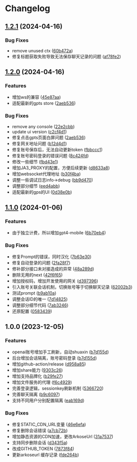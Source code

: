 # Changelog

## [1.2.1](https://github.com/liuhuapiaoyuan/chatgpt-mirror-server/compare/v1.2.0...v1.2.1) (2024-04-16)


### Bug Fixes

* remove unused ctx ([60b472a](https://github.com/liuhuapiaoyuan/chatgpt-mirror-server/commit/60b472acd097efb13d9577b89b34ad229fa66e47))
* 修复标题获取失败导致无法保存聊天记录的问题 ([af78fe2](https://github.com/liuhuapiaoyuan/chatgpt-mirror-server/commit/af78fe2718ee771ae2b45def7efb775adfb26cf4))

## [1.2.0](https://github.com/liuhuapiaoyuan/chatgpt-mirror-server/compare/v1.1.0...v1.2.0) (2024-04-16)


### Features

* 增加ws的兼容 ([45e87aa](https://github.com/liuhuapiaoyuan/chatgpt-mirror-server/commit/45e87aa550962cd002db7592ac5ee151018c7387))
* 适配最新的gpts store ([2aeb536](https://github.com/liuhuapiaoyuan/chatgpt-mirror-server/commit/2aeb536128b1fda191652d645a53d8282552fb31))


### Bug Fixes

* remove any console ([22e2cbb](https://github.com/liuhuapiaoyuan/chatgpt-mirror-server/commit/22e2cbb695703e2e59507867ac5176f63129cd90))
* update ui version ([c2cf4d1](https://github.com/liuhuapiaoyuan/chatgpt-mirror-server/commit/c2cf4d1624dd4ff0a8497c6f798195167935557e))
* 修复点击gpts页面白屏问题 ([2aeb536](https://github.com/liuhuapiaoyuan/chatgpt-mirror-server/commit/2aeb536128b1fda191652d645a53d8282552fb31))
* 修复网关地址问题 ([b12d4d1](https://github.com/liuhuapiaoyuan/chatgpt-mirror-server/commit/b12d4d18240d9f57b803f815a1b48da45339db46))
* 修复账号保存后，无法自动更新token ([fbbccc1](https://github.com/liuhuapiaoyuan/chatgpt-mirror-server/commit/fbbccc1e22b7d6004c87267221815a7b46bd159a))
* 修复账号密码登录的错误问题 ([8c424fd](https://github.com/liuhuapiaoyuan/chatgpt-mirror-server/commit/8c424fd55360ef6ca8cc3b85539af5d076ed0453))
* 修改一些细节 ([fbd43e1](https://github.com/liuhuapiaoyuan/chatgpt-mirror-server/commit/fbd43e1f59649794dc2f9b6d9111d581da0cb8f8))
* 增加JA3_PROXY的配置，方便后续更新 ([d8633a8](https://github.com/liuhuapiaoyuan/chatgpt-mirror-server/commit/d8633a86755111247835629be5d31831c52eee86))
* 增加websocket代理地址 ([b30f4ba](https://github.com/liuhuapiaoyuan/chatgpt-mirror-server/commit/b30f4baf595d9e93f260a91959b8423f41544b53))
* 调整一些调试日志info-&gt;debug ([bb9d470](https://github.com/liuhuapiaoyuan/chatgpt-mirror-server/commit/bb9d47055e78a39023ee41cfd053a26ff9f6df51))
* 调整部分细节 ([eed4abb](https://github.com/liuhuapiaoyuan/chatgpt-mirror-server/commit/eed4abbebf1d412c2a1ffe233cb6b01671049f5c))
* 适配最新的gps的UI ([0d38e0b](https://github.com/liuhuapiaoyuan/chatgpt-mirror-server/commit/0d38e0bdd32662979943b8c196382b5a9310f345))

## [1.1.0](https://github.com/liuhuapiaoyuan/chatgpt-mirror-server/compare/v1.0.0...v1.1.0) (2024-01-06)


### Features

* 由于独立计费，所以增加gpt4-mobile ([6b70eb4](https://github.com/liuhuapiaoyuan/chatgpt-mirror-server/commit/6b70eb4cf4b0b1a99d4e0bd1b938641af8613ba3))


### Bug Fixes

* 修复Prompt的错误，同时汉化 ([7b63e30](https://github.com/liuhuapiaoyuan/chatgpt-mirror-server/commit/7b63e30ffd3d4ab9b100011f68dee56979287b02))
* 修复自动登录的问题 ([2fa28f7](https://github.com/liuhuapiaoyuan/chatgpt-mirror-server/commit/2fa28f70a6de71a953e74db0d817801d128183cb))
* 修补部分接口未对接造成的异常 ([48a289d](https://github.com/liuhuapiaoyuan/chatgpt-mirror-server/commit/48a289d2a8a84fc71141027e9e57ad31df0f8e19))
* 删除无用的next ([42f6f65](https://github.com/liuhuapiaoyuan/chatgpt-mirror-server/commit/42f6f6579b1ccd67ed13c323198b3592fde31b30))
* 增加授权码，增加开发使用的网关 ([d397396](https://github.com/liuhuapiaoyuan/chatgpt-mirror-server/commit/d3973966d90338d8979e6e8cd28d3ad2ff1951ca))
* 引入账号关联会话机制，切换账号等于切换聊天记录 ([62002b3](https://github.com/liuhuapiaoyuan/chatgpt-mirror-server/commit/62002b3f4a6bc4896f51debd31fa0ba97278b86d))
* 测试prompt ([b9ab10a](https://github.com/liuhuapiaoyuan/chatgpt-mirror-server/commit/b9ab10a46d9d2495b2e6d308b9e191e911439f77))
* 调整会话ID的唯一 ([7d14825](https://github.com/liuhuapiaoyuan/chatgpt-mirror-server/commit/7d148252c41dc278203d2b3e7f2a30a55e6281e2))
* 调整部分细节代码 ([7ab3246](https://github.com/liuhuapiaoyuan/chatgpt-mirror-server/commit/7ab32464b760f3793b83df5076f11e25122a0d27))
* 还原配置 ([0583439](https://github.com/liuhuapiaoyuan/chatgpt-mirror-server/commit/0583439665dae4f5447dd6db6af6e8df3aae6bd4))

## 1.0.0 (2023-12-05)


### Features

* openai账号增加手工刷新，自动shuaxin ([b7d155d](https://github.com/liuhuapiaoyuan/chatgpt-mirror-server/commit/b7d155d4744f571bfa4b7ede511ff3d1a4eda1b2))
* 后台增加会话隔离，账号密码登录 ([b7d155d](https://github.com/liuhuapiaoyuan/chatgpt-mirror-server/commit/b7d155d4744f571bfa4b7ede511ff3d1a4eda1b2))
* 增加github-action/release ([d958a85](https://github.com/liuhuapiaoyuan/chatgpt-mirror-server/commit/d958a85e878c179001345f38fb8d9fdf962e221a))
* 增加share能力 ([9303c26](https://github.com/liuhuapiaoyuan/chatgpt-mirror-server/commit/9303c26e8916faea58f2695c01e6c667a5c770d7))
* 增加支持品牌化 ([b29fe27](https://github.com/liuhuapiaoyuan/chatgpt-mirror-server/commit/b29fe2765fc36f08345bf0f708cbdc4d8b9ef6f8))
* 增加文件服务的代理 ([f6c4929](https://github.com/liuhuapiaoyuan/chatgpt-mirror-server/commit/f6c4929d0169a1d9a51b1ce0f02f150ade06c6ef))
* 完善登录逻辑，sessionkey刷新机制 ([5366720](https://github.com/liuhuapiaoyuan/chatgpt-mirror-server/commit/5366720a6f2ba7aad32cb16cefd728be5347d017))
* 完善聊天隔离 ([b9c6097](https://github.com/liuhuapiaoyuan/chatgpt-mirror-server/commit/b9c609729c5e5f3ee912e09543f6a3861492d529))
* 支持不同用户分别配置隔离 ([eab169d](https://github.com/liuhuapiaoyuan/chatgpt-mirror-server/commit/eab169d5ca72b5eecf002562e5afbaa4dd639e82))


### Bug Fixes

* 修复STATIC_CDN_URL变量 ([46e6efa](https://github.com/liuhuapiaoyuan/chatgpt-mirror-server/commit/46e6efa31dcd634275a833e6011836539be0fa57))
* 修复删除会话错误 ([a7cb72b](https://github.com/liuhuapiaoyuan/chatgpt-mirror-server/commit/a7cb72b6fe27d0c389ab335f5d04cc0e4c67b1b7))
* 增加静态资源的CDN加速，更改ArkoseUrl ([31a7537](https://github.com/liuhuapiaoyuan/chatgpt-mirror-server/commit/31a75376ed05d22456078f4b1a99e10e1a514454))
* 支持同步删除会话 ([d343f5a](https://github.com/liuhuapiaoyuan/chatgpt-mirror-server/commit/d343f5a1caaacfd508ea45b1098afd8c98eeadfe))
* 改成GITHUB_TOKEN ([7873f84](https://github.com/liuhuapiaoyuan/chatgpt-mirror-server/commit/7873f84d7d3d227e6b61ebeef7b54394a655678e))
* 更新arkoseurl 缓存记录 ([fde264b](https://github.com/liuhuapiaoyuan/chatgpt-mirror-server/commit/fde264b0d12d14fe9831a9725c9d7c1624d43973))
